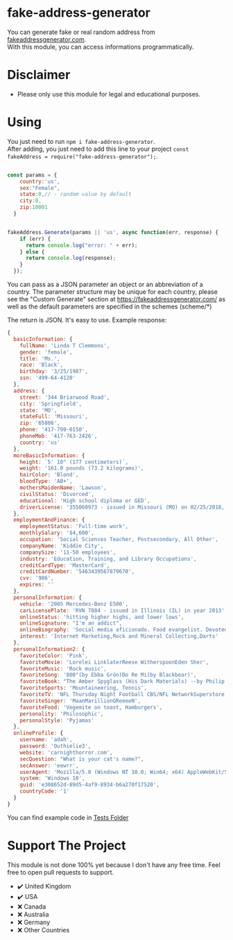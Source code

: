 # fake-address-generator
You can generate fake or real random address from [fakeaddressgenerator.com](https://fakeaddressgenerator.com).<br/>
With this module, you can access informations programmatically.

# Disclaimer
* Please only use this module for legal and educational purposes.

# Using
You just need to run `npm i fake-address-generator`.<br/>
After adding, you just need to add this line to your project `const fakeAddress = require("fake-address-generator");`.<br/>

```javascript

const params = {
    country:'us',
    sex:"Female",
    state:0,// - random value by default
    city:0,
    zip:10001
  } 


fakeAddress.Generate(params || 'us', async function(err, response) {
    if (err) {
      return console.log("error: " + err);
    } else {
      return console.log(response);
    }
  });
```
You can pass as a JSON parameter an object or an abbreviation of a country.
The parameter structure may be unique for each country, please see the "Custom Generate" section at https://fakeaddressgenerator.com/
as well as the default parameters are specified in the schemes (scheme/*)

The return is JSON. It's easy to use. Example response:
```javascript
{
  basicInformation: {
    fullName: 'Linda T Clemmons',
    gender: 'female',
    title: 'Ms.',
    race: 'Black',
    birthday: '3/25/1987',
    ssn: '499-64-4120'
  },
  address: {
    street: '344 Briarwood Road',
    city: 'Springfield',
    state: 'MO',
    stateFull: 'Missouri',
    zip: '65806',
    phone: '417-799-0150',
    phoneMob: '417-763-2426',
    country: 'us'
  },
  moreBasicInformation: {
    height: `5' 10" (177 centimeters)`,
    weight: '161.0 pounds (73.2 kilograms)',
    hairColor: 'Blond',
    bloodType: 'AB+',
    mothersMaidenName: 'Lawson',
    civilStatus: 'Divorced',
    educational: 'High school diploma or GED',
    driverLicense: '355060973 - issued in Missouri (MO) on 02/25/2018, expires 02/25/2022'
  },
  employmentAndFinance: {
    employmentStatus: 'Full-time work',
    monthlySalary: '$4,600',
    occupation: 'Social Sciences Teacher, Postsecondary, All Other',
    companyName: 'Kiddie City',
    companySize: '11-50 employees',
    industry: 'Education, Training, and Library Occupations',
    creditCardType: 'MasterCard',
    creditCardNumber: '5463439567879670',
    cvv: '986',
    expires: ''
  },
  personalInformation: {
    vehicle: '2005 Mercedes-Benz E500',
    carLicensePlate: 'RVN 7884 - issued in Illinois (IL) in year 2013',
    onlineStatus: 'hitting higher highs, and lower lows',
    onlineSignature: "I'm an addict",
    onlineBiography: 'Social media aficionado. Food evangelist. Devoted web scholar. Beer maven. Proud reader.',
    interest: 'Internet Marketing,Rock and Mineral Collecting,Darts'
  },
  personalInformation2: {
    favoriteColor: 'Pink',
    favoriteMovie: 'Lorelei LinklaterReese WitherspoonEden Sher',
    favoriteMusic: 'Rock music',
    favoriteSong: '800°(by Ebba Grön)Do Re Mi(by Blackbear)',
    favoriteBook: "The Amber Spyglass (His Dark Materials) --by Philip PullmanThe Tell-Tale Heart and Other Writings --by Edgar Allan PoeThe Titan's Curse (Percy Jackson and the Olympians) --by Rick Riordan",
    favoriteSports: 'Mountaineering, Tennis',
    favoriteTV: 'NFL Thursday Night Football CBS/NFL NetworkSuperstore NBCThe Middle ABC',
    favoriteSinger: 'MaanMarillionGReeeeN',
    favoriteFood: 'Vegemite on toast, Hamburgers',
    personality: 'Philosophic',
    personalStyle: 'Pyjamas'
  },
  onlineProfile: {
    username: 'adah',
    password: 'Outhielie3',
    website: 'carnighthorror.com',
    secQuestion: "What is your cat's name?",
    secAnswer: 'eewrr',
    userAgent: 'Mozilla/5.0 (Windows NT 10.0; Win64; x64) AppleWebKit/537.36 (KHTML, like Gecko) Chrome/57.0.2987.13',
    system: 'Windows 10',
    guid: 'e308652d-89d5-4af9-8934-b6a270f17520',
    countryCode: '1'
  }
}
```
You can find example code in [Tests Folder](https://github.com/muratulashozturk/fake-address-generator/blob/main/tests/)

# Support The Project
This module is not done 100% yet because I don't have any free time. Feel free to open pull requests to support.
- ✔️ United Kingdom
- ✔️ USA
- ❌ Canada
- ❌ Australia
- ❌ Germany
- ❌ Other Countries
